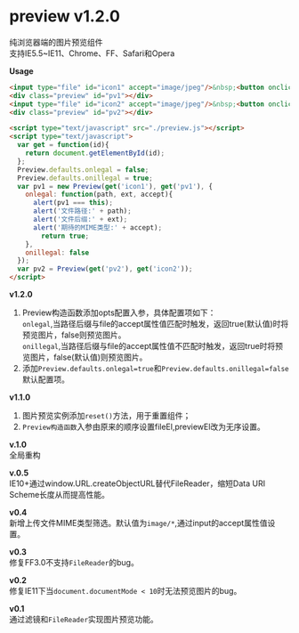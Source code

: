 ﻿preview v1.2.0
=======

纯浏览器端的图片预览组件<br/>
支持IE5.5~IE11、Chrome、FF、Safari和Opera<br/>

**Usage**<br/>
```html
<input type="file" id="icon1" accept="image/jpeg"/>&nbsp;<button onclick="pv1.reset()">重置</button>
<div class="preview" id="pv1"></div>
<input type="file" id="icon2" accept="image/jpeg"/>&nbsp;<button onclick="pv2.reset()">重置</button>
<div class="preview" id="pv2"></div>

<script type="text/javascript" src="./preview.js"></script>
<script type="text/javascript">
  var get = function(id){
  	return document.getElementById(id);
  };
  Preview.defaults.onlegal = false;
  Preview.defaults.onillegal = true;
  var pv1 = new Preview(get('icon1'), get('pv1'), {
  	onlegal: function(path, ext, accept){
      alert(pv1 === this);
      alert('文件路径:' + path);
      alert('文件后缀:' + ext);
      alert('期待的MIME类型:' + accept);
  		return true;
  	},
  	onillegal: false 
  });
  var pv2 = Preview(get('pv2'), get('icon2'));
</script>
```

**v1.2.0**<br/>
1. Preview构造函数添加opts配置入参，具体配置项如下：<br/>
`onlegal`,当路径后缀与file的accept属性值匹配时触发，返回true(默认值)时将预览图片，false则预览图片。<br/>
`onillegal`,当路径后缀与file的accept属性值不匹配时触发，返回true时将预览图片，false(默认值)则预览图片。<br/>
2. 添加`Preview.defaults.onlegal=true`和`Preview.defaults.onillegal=false`默认配置项。<br/>

**v1.1.0**<br/>
1. 图片预览实例添加`reset()`方法，用于重置组件；<br/>
2. `Preview构造函数`入参由原来的顺序设置fileEl,previewEl改为无序设置。

**v.1.0**<br/>
全局重构

**v.0.5**<br/>
IE10+通过window.URL.createObjectURL替代FileReader，缩短Data URI Scheme长度从而提高性能。

**v0.4**<br/>
新增上传文件MIME类型筛选。默认值为`image/*`,通过input的accept属性值设置。<br/>

**v0.3**<br/>
修复FF3.0不支持`FileReader`的bug。<br/>

**v0.2**<br/>
修复IE11下当`document.documentMode < 10`时无法预览图片的bug。<br/>

**v0.1**<br/>
通过滤镜和`FileReader`实现图片预览功能。<br/>
 
